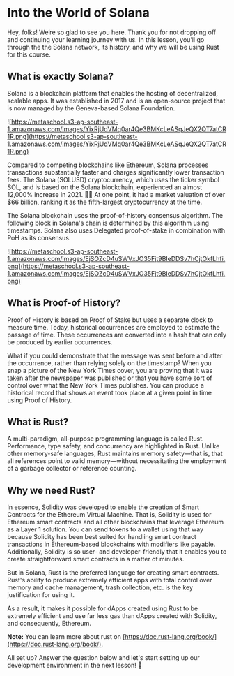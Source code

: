 # Into the World of Solana

Hey, folks! We’re so glad to see you here. Thank you for not dropping off and continuing your learning journey with us. In this lesson, you’ll go through the the Solana network, its history, and why we will be using Rust for this course.

## What is exactly Solana?

Solana is a blockchain platform that enables the hosting of decentralized, scalable apps. It was established in 2017 and is an open-source project that is now managed by the Geneva-based Solana Foundation.

![https://metaschool.s3-ap-southeast-1.amazonaws.com/images/YixRjUdVMq0ar4Qe3BMKcLeASqJeQX2QT7atCR1R.png](https://metaschool.s3-ap-southeast-1.amazonaws.com/images/YixRjUdVMq0ar4Qe3BMKcLeASqJeQX2QT7atCR1R.png)

Compared to competing blockchains like Ethereum, Solana processes transactions substantially faster and charges significantly lower transaction fees. The Solana (SOLUSD) cryptocurrency, which uses the ticker symbol SOL, and is based on the Solana blockchain, experienced an almost 12,000% increase in 2021. 🫰🏼 At one point, it had a market valuation of over $66 billion, ranking it as the fifth-largest cryptocurrency at the time.

The Solana blockchain uses the proof-of-history consensus algorithm. The following block in Solana's chain is determined by this algorithm using timestamps. Solana also uses Delegated proof-of-stake in combination with PoH as its consensus.

![https://metaschool.s3-ap-southeast-1.amazonaws.com/images/EjSOZcD4uSWVxJO35Fjt9BIeDDSv7hCjtOkfLhfi.png](https://metaschool.s3-ap-southeast-1.amazonaws.com/images/EjSOZcD4uSWVxJO35Fjt9BIeDDSv7hCjtOkfLhfi.png)

## What is Proof-of History?

Proof of History is based on Proof of Stake but uses a separate clock to measure time. Today, historical occurrences are employed to estimate the passage of time. These occurrences are converted into a hash that can only be produced by earlier occurrences.

What if you could demonstrate that the message was sent before and after the occurrence, rather than relying solely on the timestamp? When you snap a picture of the New York Times cover, you are proving that it was taken after the newspaper was published or that you have some sort of control over what the New York Times publishes. You can produce a historical record that shows an event took place at a given point in time using Proof of History.

## What is Rust?

A multi-paradigm, all-purpose programming language is called Rust. Performance, type safety, and concurrency are highlighted in Rust. Unlike other memory-safe languages, Rust maintains memory safety—that is, that all references point to valid memory—without necessitating the employment of a garbage collector or reference counting.

## Why we need Rust?

In essence, Solidity was developed to enable the creation of Smart Contracts for the Ethereum Virtual Machine. That is, Solidity is used for Ethereum smart contracts and all other blockchains that leverage Ethereum as a Layer 1 solution. You can send tokens to a wallet using that way because Solidity has been best suited for handling smart contract transactions in Ethereum-based blockchains with modifiers like payable. Additionally, Solidity is so user- and developer-friendly that it enables you to create straightforward smart contracts in a matter of minutes.

But in Solana, Rust is the preferred language for creating smart contracts. Rust's ability to produce extremely efficient apps with total control over memory and cache management, trash collection, etc. is the key justification for using it.

As a result, it makes it possible for dApps created using Rust to be extremely efficient and use far less gas than dApps created with Solidity, and consequently, Ethereum.

**Note:** You can learn more about rust on [https://doc.rust-lang.org/book/](https://doc.rust-lang.org/book/).

All set up? Answer the question below and let's start setting up our development environment in the next lesson! 🚀
